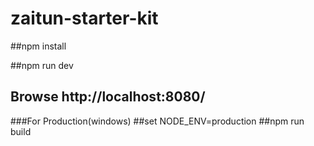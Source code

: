 # zaitun-starter-kit

##npm install

##npm run dev

## Browse http://localhost:8080/

###For Production(windows)
##set NODE_ENV=production
##npm run build


